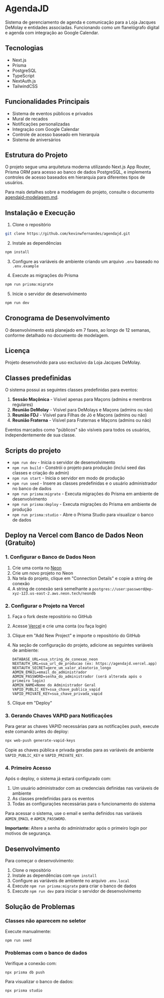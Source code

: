 # AgendaJD

Sistema de gerenciamento de agenda e comunicação para a Loja Jacques DeMolay e entidades associadas. Funcionando como um flanelógrafo digital e agenda com integração ao Google Calendar.

## Tecnologias

- Next.js
- Prisma
- PostgreSQL
- TypeScript
- NextAuth.js
- TailwindCSS

## Funcionalidades Principais

- Sistema de eventos públicos e privados
- Mural de recados
- Notificações personalizadas
- Integração com Google Calendar
- Controle de acesso baseado em hierarquia
- Sistema de aniversários

## Estrutura do Projeto

O projeto segue uma arquitetura moderna utilizando Next.js App Router, Prisma ORM para acesso ao banco de dados PostgreSQL, e implementa controles de acesso baseados em hierarquia para diferentes tipos de usuários.

Para mais detalhes sobre a modelagem do projeto, consulte o documento [agendajd-modelagem.md](agendajd-modelagem.md).

## Instalação e Execução

1. Clone o repositório
```bash
git clone https://github.com/kevinwfernandes/agendajd.git
```

2. Instale as dependências
```bash
npm install
```

3. Configure as variáveis de ambiente criando um arquivo `.env` baseado no `.env.example`

4. Execute as migrações do Prisma
```bash
npm run prisma:migrate
```

5. Inicie o servidor de desenvolvimento
```bash
npm run dev
```

## Cronograma de Desenvolvimento

O desenvolvimento está planejado em 7 fases, ao longo de 12 semanas, conforme detalhado no documento de modelagem.

## Licença

Projeto desenvolvido para uso exclusivo da Loja Jacques DeMolay.

## Classes predefinidas

O sistema possui as seguintes classes predefinidas para eventos:

1. **Sessão Maçônica** - Visível apenas para Maçons (admins e membros regulares)
2. **Reunião DeMolay** - Visível para DeMolays e Maçons (admins ou não)
3. **Reunião FDJ** - Visível para Filhas de Jó e Maçons (admins ou não)
4. **Reunião Fraterna** - Visível para Fraternas e Maçons (admins ou não)

Eventos marcados como "públicos" são visíveis para todos os usuários, independentemente de sua classe.

## Scripts do projeto

- `npm run dev` - Inicia o servidor de desenvolvimento
- `npm run build` - Constrói o projeto para produção (inclui seed das classes e criação do admin)
- `npm run start` - Inicia o servidor em modo de produção
- `npm run seed` - Insere as classes predefinidas e o usuário administrador no banco de dados
- `npm run prisma:migrate` - Executa migrações do Prisma em ambiente de desenvolvimento
- `npm run prisma:deploy` - Executa migrações do Prisma em ambiente de produção
- `npm run prisma:studio` - Abre o Prisma Studio para visualizar o banco de dados

## Deploy na Vercel com Banco de Dados Neon (Gratuito)

### 1. Configurar o Banco de Dados Neon

1. Crie uma conta no [Neon](https://neon.tech/)
2. Crie um novo projeto no Neon
3. Na tela do projeto, clique em "Connection Details" e copie a string de conexão
4. A string de conexão será semelhante a `postgres://user:password@ep-xyz-123.us-east-2.aws.neon.tech/neondb`

### 2. Configurar o Projeto na Vercel

1. Faça o fork deste repositório no GitHub
2. Acesse [Vercel](https://vercel.com/) e crie uma conta (ou faça login)
3. Clique em "Add New Project" e importe o repositório do GitHub
4. Na seção de configuração do projeto, adicione as seguintes variáveis de ambiente:

   ```
   DATABASE_URL=sua_string_de_conexao_neon
   NEXTAUTH_URL=sua_url_de_producao (ex: https://agendajd.vercel.app)
   NEXTAUTH_SECRET=gere_um_valor_aleatorio_longo
   ADMIN_EMAIL=email_do_administrador
   ADMIN_PASSWORD=senha_do_administrador (será alterada após o primeiro login)
   ADMIN_NAME=Nome do Administrador Geral
   VAPID_PUBLIC_KEY=sua_chave_publica_vapid
   VAPID_PRIVATE_KEY=sua_chave_privada_vapid
   ```

5. Clique em "Deploy"

### 3. Gerando Chaves VAPID para Notificações

Para gerar as chaves VAPID necessárias para as notificações push, execute este comando antes do deploy:

```bash
npx web-push generate-vapid-keys
```

Copie as chaves pública e privada geradas para as variáveis de ambiente `VAPID_PUBLIC_KEY` e `VAPID_PRIVATE_KEY`.

### 4. Primeiro Acesso

Após o deploy, o sistema já estará configurado com:

1. Um usuário administrador com as credenciais definidas nas variáveis de ambiente
2. As classes predefinidas para os eventos
3. Todas as configurações necessárias para o funcionamento do sistema

Para acessar o sistema, use o email e senha definidos nas variáveis `ADMIN_EMAIL` e `ADMIN_PASSWORD`.

**Importante:** Altere a senha do administrador após o primeiro login por motivos de segurança.

## Desenvolvimento

Para começar o desenvolvimento:

1. Clone o repositório
2. Instale as dependências com `npm install`
3. Configure as variáveis de ambiente no arquivo `.env.local`
4. Execute `npm run prisma:migrate` para criar o banco de dados
5. Execute `npm run dev` para iniciar o servidor de desenvolvimento

## Solução de Problemas

### Classes não aparecem no seletor

Execute manualmente:
```
npm run seed
```

### Problemas com o banco de dados

Verifique a conexão com:
```
npx prisma db push
```

Para visualizar o banco de dados:
```
npx prisma studio
```
